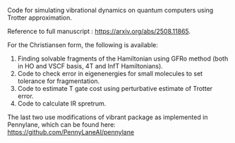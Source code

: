 Code for simulating vibrational dynamics on quantum computers using Trotter approximation.

Reference to full manuscript : https://arxiv.org/abs/2508.11865.

For the Christiansen form, the following is available:
1. Finding solvable fragments of the Hamiltonian using GFRo method (both in HO and VSCF basis, 4T and InfT Hamiltonians).
2. Code to check error in eigenenergies for small molecules to set tolerance for fragmentation.
3. Code to estimate T gate cost using perturbative estimate of Trotter error.
4. Code to calculate IR spretrum.

The last two use modifications of vibrant package as implemented in Pennylane, which can be found here:
https://github.com/PennyLaneAI/pennylane
